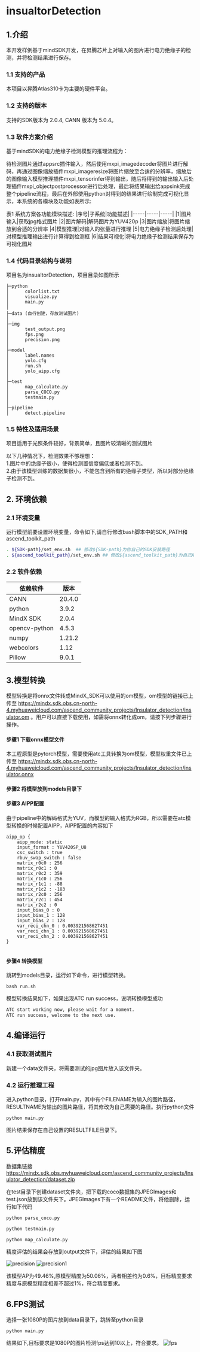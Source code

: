 # insualtorDetection
## 1.介绍
本开发样例基于mindSDK开发，在昇腾芯片上对输入的图片进行电力绝缘子的检测，并将检测结果进行保存。


### 1.1 支持的产品
本项目以昇腾Atlas310卡为主要的硬件平台。

### 1.2 支持的版本
支持的SDK版本为 2.0.4, CANN 版本为 5.0.4。

### 1.3 软件方案介绍
基于mindSDK的电力绝缘子检测模型的推理流程为：

待检测图片通过appsrc插件输入，然后使用mxpi_imagedecoder将图片进行解码，再通过图像缩放插件mxpi_imageresize将图片缩放至合适的分辨率，缩放后的图像输入模型推理插件mxpi_tensorinfer得到输出，随后将得到的输出输入后处理插件mxpi_objectpostprocessor进行后处理，最后将结果输出给appsink完成整个pipeline流程，最后在外部使用python对得到的结果进行绘制完成可视化显示，本系统的各模块及功能如表所示:

表1 系统方案各功能模块描述:
|序号|子系统|功能描述|
|-----|-----|-----|
|1|图片输入|获取jpg格式图片
|2|图片解码|解码图片为YUV420p
|3|图片缩放|将图片缩放到合适的分辨率
|4|模型推理|对输入的张量进行推理
|5|电力绝缘子检测后处理|对模型推理输出进行计算得到检测框
|6|结果可视化|将电力绝缘子检测结果保存为可视化图片


### 1.4 代码目录结构与说明
项目名为insualtorDetection，项目目录如图所示

``` 
├─python
│      colorlist.txt
│      visualize.py
│      main.py
│
├─data (自行创建，存放测试图片)
│
├─img   
│      test_output.png 
│      fps.png
│      precision.png
│
├─model
│      label.names
│      yolo.cfg  
│      run.sh
│      yolo_aipp.cfg
│
├─test
│      map_calculate.py
│      parse_COCO.py  
│      testmain.py
│
├─pipeline
│      detect.pipeline
```

### 1.5 特性及适用场景
项目适用于光照条件较好，背景简单，且图片较清晰的测试图片

以下几种情况下，检测效果不够理想：<br>
1.图片中的绝缘子很小，使得检测置信度偏低或者检测不到。<br>
2.由于该模型训练的数据集很小，不能包含到所有的绝缘子类型，所以对部分绝缘子检测不到。



## 2. 环境依赖


### 2.1 环境变量


运行模型前要设置环境变量，命令如下,请自行修改bash脚本中的SDK_PATH和ascend_toolkit_path

```bash
. ${SDK-path}/set_env.sh  ## 修改${SDK-path}为你自己的SDK安装路径
. ${ascend_toolkit_path}/set_env.sh ## 修改${ascend_toolkit_path}为自己Ascend的ascend_toolkit路径

```

### 2.2 软件依赖

|依赖软件|版本|
|-----|-----|
CANN|20.4.0
python|3.9.2
MindX SDK|2.0.4
opencv-python|4.5.3
numpy|1.21.2
webcolors|1.12
Pillow | 9.0.1


## 3.模型转换

模型转换是将onnx文件转成MindX_SDK可以使用的om模型，om模型的链接已上传至 https://mindx.sdk.obs.cn-north-4.myhuaweicloud.com/ascend_community_projects/Insulator_detection/insulator.om
。用户可以直接下载使用，如需将onnx转化成om，请按下列步骤进行操作。

#### 步骤1 下载onnx模型文件
本工程原型是pytorch模型，需要使用atc工具转换为om模型，模型权重文件已上传至
https://mindx.sdk.obs.cn-north-4.myhuaweicloud.com/ascend_community_projects/Insulator_detection/insulator.onnx



#### 步骤2 将模型放到models目录下


#### 步骤3 AIPP配置
由于pipeline中的解码格式为YUV，而模型的输入格式为RGB，所以需要在atc模型转换的时候配置AIPP，AIPP配置的内容如下

```
aipp_op {
    aipp_mode: static
    input_format : YUV420SP_U8
    csc_switch : true
    rbuv_swap_switch : false
    matrix_r0c0 : 256
    matrix_r0c1 : 0
    matrix_r0c2 : 359
    matrix_r1c0 : 256
    matrix_r1c1 : -88
    matrix_r1c2 : -183
    matrix_r2c0 : 256
    matrix_r2c1 : 454
    matrix_r2c2 : 0
    input_bias_0 : 0
    input_bias_1 : 128
    input_bias_2 : 128
    var_reci_chn_0 : 0.003921568627451
    var_reci_chn_1 : 0.003921568627451
    var_reci_chn_2 : 0.003921568627451
}


```

#### 步骤4 转换模型
跳转到models目录，运行如下命令，进行模型转换。

```
bash run.sh
```

模型转换结果如下，如果出现ATC run success，说明转换模型成功

```bash
ATC start working now, please wait for a moment.
ATC run success, welcome to the next use.
```


## 4.编译运行


### 4.1 获取测试图片

新建一个data文件夹，将需要测试的jpg图片放入该文件夹。

### 4.2 运行推理工程
进入python目录，打开main.py，其中有个FILENAME为输入的图片路径，RESULTNAME为输出的图片路径，将其修改为自己需要的路径。执行python文件

```
python main.py
```
图片结果保存在自己设置的RESULTFILE目录下。



## 5.评估精度

数据集链接 https://mindx.sdk.obs.myhuaweicloud.com/ascend_community_projects/Insulator_detection/dataset.zip


在test目录下创建dataset文件夹，把下载的coco数据集的JPEGImages和test.json放到该文件夹下。JPEGImages下有一个README文件，将他删除，运行如下代码

```bash
python parse_coco.py

python testmain.py

python map_calculate.py

```

精度评估的结果会存放到output文件下，评估的结果如下图

![precision](./img/precision.png)
![precision1](./img/precision_origin.png)

该模型AP为49.46%,原模型精度为50.06%，两者相差约为0.6%，目标精度要求精度与原模型精度相差不超过1%，符合精度要求。


## 6.FPS测试
选择一张1080P的图片放到data目录下，跳转至python目录

```
python main.py
```

结果如下,目标要求是1080P的图片检测fps达到10以上，符合要求。
![fps](./img/fps.png)








